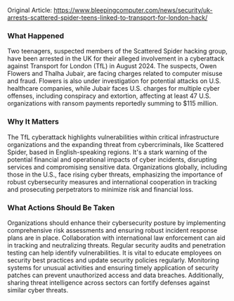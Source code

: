 Original Article: https://www.bleepingcomputer.com/news/security/uk-arrests-scattered-spider-teens-linked-to-transport-for-london-hack/

### What Happened

Two teenagers, suspected members of the Scattered Spider hacking group, have been arrested in the UK for their alleged involvement in a cyberattack against Transport for London (TfL) in August 2024. The suspects, Owen Flowers and Thalha Jubair, are facing charges related to computer misuse and fraud. Flowers is also under investigation for potential attacks on U.S. healthcare companies, while Jubair faces U.S. charges for multiple cyber offenses, including conspiracy and extortion, affecting at least 47 U.S. organizations with ransom payments reportedly summing to $115 million.

### Why It Matters

The TfL cyberattack highlights vulnerabilities within critical infrastructure organizations and the expanding threat from cybercriminals, like Scattered Spider, based in English-speaking regions. It's a stark warning of the potential financial and operational impacts of cyber incidents, disrupting services and compromising sensitive data. Organizations globally, including those in the U.S., face rising cyber threats, emphasizing the importance of robust cybersecurity measures and international cooperation in tracking and prosecuting perpetrators to minimize risk and financial loss.

### What Actions Should Be Taken

Organizations should enhance their cybersecurity posture by implementing comprehensive risk assessments and ensuring robust incident response plans are in place. Collaboration with international law enforcement can aid in tracking and neutralizing threats. Regular security audits and penetration testing can help identify vulnerabilities. It is vital to educate employees on security best practices and update security policies regularly. Monitoring systems for unusual activities and ensuring timely application of security patches can prevent unauthorized access and data breaches. Additionally, sharing threat intelligence across sectors can fortify defenses against similar cyber threats.